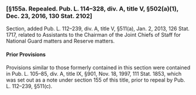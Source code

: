 ### [§155a. Repealed. Pub. L. 114–328, div. A, title V, §502(a)(1), Dec. 23, 2016, 130 Stat. 2102] ###

Section, added Pub. L. 112–239, div. A, title V, §511(a), Jan. 2, 2013, 126 Stat. 1717, related to Assistants to the Chairman of the Joint Chiefs of Staff for National Guard matters and Reserve matters.

#### Prior Provisions ####

Provisions similar to those formerly contained in this section were contained in Pub. L. 105–85, div. A, title IX, §901, Nov. 18, 1997, 111 Stat. 1853, which was set out as a note under section 155 of this title, prior to repeal by Pub. L. 112–239, §511(c).